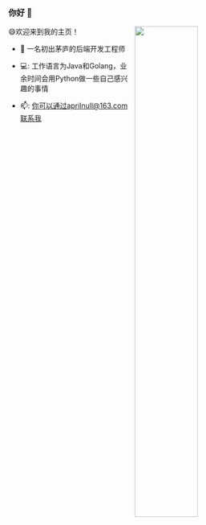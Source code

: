 ### 你好 👋

<p><img width="50%" align="right" src="https://github-readme-stats.vercel.app/api?username=Aprilnice&show_icons=true&hide_border=true" />
😄欢迎来到我的主页！

- 🚀 一名初出茅庐的后端开发工程师

- 💻: 工作语言为Java和Golang，业余时间会用Python做一些自己感兴趣的事情
- 📫: 你可以通过aprilnull@163.com联系我

